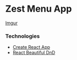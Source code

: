 # Zest Menu App

[Imgur](https://imgur.com/hOIbGCu)

### Technologies

- [Create React App](https://github.com/facebook/create-react-app)
- [React Beautiful DnD](https://github.com/atlassian/react-beautiful-dnd)
